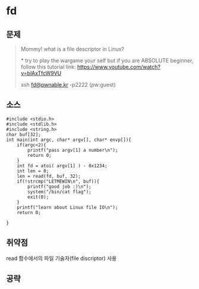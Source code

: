 # fd

## 문제

> Mommy! what is a file descriptor in Linux?
>
>
>
> \* try to play the wargame your self but if you are ABSOLUTE beginner, follow this tutorial link: https://www.youtube.com/watch?v=blAxTfcW9VU
>
>
>
> ssh fd@pwnable.kr -p2222 \(pw:guest\)

## 소스

```
#include <stdio.h>
#include <stdlib.h>
#include <string.h>
char buf[32];
int main(int argc, char* argv[], char* envp[]){
	if(argc<2){
		printf("pass argv[1] a number\n");
		return 0;
	}
	int fd = atoi( argv[1] ) - 0x1234;
	int len = 0;
	len = read(fd, buf, 32);
	if(!strcmp("LETMEWIN\n", buf)){
		printf("good job :)\n");
		system("/bin/cat flag");
		exit(0);
	}
	printf("learn about Linux file IO\n");
	return 0;

}

```

## 취약점

read 함수에서의 파일 기술자\(file discriptor\) 사용

## 공략





